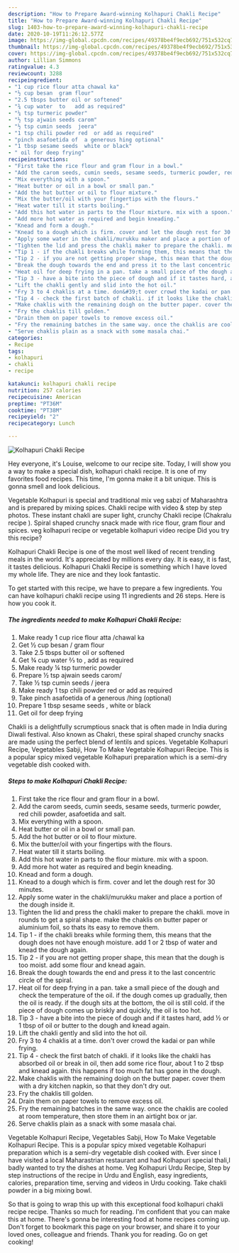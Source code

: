 ```yaml
---
description: "How to Prepare Award-winning Kolhapuri Chakli Recipe"
title: "How to Prepare Award-winning Kolhapuri Chakli Recipe"
slug: 1403-how-to-prepare-award-winning-kolhapuri-chakli-recipe
date: 2020-10-19T11:26:12.577Z
image: https://img-global.cpcdn.com/recipes/49378be4f9ecb692/751x532cq70/kolhapuri-chakli-recipe-recipe-main-photo.jpg
thumbnail: https://img-global.cpcdn.com/recipes/49378be4f9ecb692/751x532cq70/kolhapuri-chakli-recipe-recipe-main-photo.jpg
cover: https://img-global.cpcdn.com/recipes/49378be4f9ecb692/751x532cq70/kolhapuri-chakli-recipe-recipe-main-photo.jpg
author: Lillian Simmons
ratingvalue: 4.3
reviewcount: 3288
recipeingredient:
- "1 cup rice flour atta chawal ka"
- "½ cup besan  gram flour"
- "2.5 tbsps butter oil or softened"
- "¾ cup water  to   add as required"
- "¼ tsp turmeric powder"
- "½ tsp ajwain seeds carom"
- "½ tsp cumin seeds  jeera"
- "1 tsp chili powder red  or add as required"
- "pinch asafoetida of  a generous hing optional"
- "1 tbsp sesame seeds  white or black"
- " oil for deep frying"
recipeinstructions:
- "First take the rice flour and gram flour in a bowl."
- "Add the carom seeds, cumin seeds, sesame seeds, turmeric powder, red chili powder, asafoetida and salt."
- "Mix everything with a spoon."
- "Heat butter or oil in a bowl or small pan."
- "Add the hot butter or oil to flour mixture."
- "Mix the butter/oil with your fingertips with the flours."
- "Heat water till it starts boiling."
- "Add this hot water in parts to the flour mixture. mix with a spoon."
- "Add more hot water as required and begin kneading."
- "Knead and form a dough."
- "Knead to a dough which is firm. cover and let the dough rest for 30 minutes."
- "Apply some water in the chakli/murukku maker and place a portion of the dough inside it."
- "Tighten the lid and press the chakli maker to prepare the chakli. move in rounds to get a spiral shape. make the chaklis on butter paper or aluminium foil, so thats its easy to remove them."
- "Tip 1 - if the chakli breaks while forming them, this means that the dough does not have enough moisture. add 1 or 2 tbsp of water and knead the dough again."
- "Tip 2 - if you are not getting proper shape, this mean that the dough is too moist. add some flour and knead again."
- "Break the dough towards the end and press it to the last concentric circle of the spiral."
- "Heat oil for deep frying in a pan. take a small piece of the dough and check the temperature of the oil. if the dough comes up gradually, then the oil is ready. if the dough sits at the bottom, the oil is still cold. if the piece of dough comes up briskly and quickly, the oil is too hot."
- "Tip 3 - have a bite into the piece of dough and if it tastes hard, add ½ or 1 tbsp of oil or butter to the dough and knead again."
- "Lift the chakli gently and slid into the hot oil."
- "Fry 3 to 4 chaklis at a time. don&#39;t over crowd the kadai or pan while frying."
- "Tip 4 - check the first batch of chakli. if it looks like the chakli has absorbed oil or break in oil, then add some rice flour, about 1 to 2 tbsp and knead again. this happens if too much fat has gone in the dough."
- "Make chaklis with the remaining doigh on the butter paper. cover them with a dry kitchen napkin, so that they don&#39;t dry out."
- "Fry the chaklis till golden."
- "Drain them on paper towels to remove excess oil."
- "Fry the remaining batches in the same way. once the chaklis are cooled at room temperature, then store them in an airtight box or jar."
- "Serve chaklis plain as a snack with some masala chai."
categories:
- Recipe
tags:
- kolhapuri
- chakli
- recipe

katakunci: kolhapuri chakli recipe 
nutrition: 257 calories
recipecuisine: American
preptime: "PT36M"
cooktime: "PT38M"
recipeyield: "2"
recipecategory: Lunch

---
```



![Kolhapuri Chakli Recipe](https://img-global.cpcdn.com/recipes/49378be4f9ecb692/751x532cq70/kolhapuri-chakli-recipe-recipe-main-photo.jpg)

Hey everyone, it's Louise, welcome to our recipe site. Today, I will show you a way to make a special dish, kolhapuri chakli recipe. It is one of my favorites food recipes. This time, I'm gonna make it a bit unique. This is gonna smell and look delicious.

Vegetable Kolhapuri is special and traditional mix veg sabzi of Maharashtra and is prepared by mixing spices. Chakli recipe with video &amp; step by step photos. These instant chakli are super light, crunchy Chakli recipe (Chakralu recipe ). Spiral shaped crunchy snack made with rice flour, gram flour and spices. veg kolhapuri recipe or vegetable kolhapuri video recipe Did you try this recipe?

Kolhapuri Chakli Recipe is one of the most well liked of recent trending meals in the world. It's appreciated by millions every day. It is easy, it is fast, it tastes delicious. Kolhapuri Chakli Recipe is something which I have loved my whole life. They are nice and they look fantastic.


To get started with this recipe, we have to prepare a few ingredients. You can have kolhapuri chakli recipe using 11 ingredients and 26 steps. Here is how you cook it.

<!--inarticleads1-->

##### The ingredients needed to make Kolhapuri Chakli Recipe:

1. Make ready 1 cup rice flour atta /chawal ka
1. Get ½ cup besan / gram flour
1. Take 2.5 tbsps butter oil or softened
1. Get ¾ cup water ⅔ to  , add as required
1. Make ready ¼ tsp turmeric powder
1. Prepare ½ tsp ajwain seeds carom/
1. Take ½ tsp cumin seeds / jeera
1. Make ready 1 tsp chili powder red  or add as required
1. Take pinch asafoetida of  a generous /hing (optional)
1. Prepare 1 tbsp sesame seeds , white or black
1. Get  oil for deep frying


Chakli is a delightfully scrumptious snack that is often made in India during Diwali festival. Also known as Chakri, these spiral shaped crunchy snacks are made using the perfect blend of lentils and spices. Vegetable Kolhapuri Recipe, Vegetables Sabji, How To Make Vegetable Kolhapuri Recipe. This is a popular spicy mixed vegetable Kolhapuri preparation which is a semi-dry vegetable dish cooked with. 

<!--inarticleads2-->

##### Steps to make Kolhapuri Chakli Recipe:

1. First take the rice flour and gram flour in a bowl.
1. Add the carom seeds, cumin seeds, sesame seeds, turmeric powder, red chili powder, asafoetida and salt.
1. Mix everything with a spoon.
1. Heat butter or oil in a bowl or small pan.
1. Add the hot butter or oil to flour mixture.
1. Mix the butter/oil with your fingertips with the flours.
1. Heat water till it starts boiling.
1. Add this hot water in parts to the flour mixture. mix with a spoon.
1. Add more hot water as required and begin kneading.
1. Knead and form a dough.
1. Knead to a dough which is firm. cover and let the dough rest for 30 minutes.
1. Apply some water in the chakli/murukku maker and place a portion of the dough inside it.
1. Tighten the lid and press the chakli maker to prepare the chakli. move in rounds to get a spiral shape. make the chaklis on butter paper or aluminium foil, so thats its easy to remove them.
1. Tip 1 - if the chakli breaks while forming them, this means that the dough does not have enough moisture. add 1 or 2 tbsp of water and knead the dough again.
1. Tip 2 - if you are not getting proper shape, this mean that the dough is too moist. add some flour and knead again.
1. Break the dough towards the end and press it to the last concentric circle of the spiral.
1. Heat oil for deep frying in a pan. take a small piece of the dough and check the temperature of the oil. if the dough comes up gradually, then the oil is ready. if the dough sits at the bottom, the oil is still cold. if the piece of dough comes up briskly and quickly, the oil is too hot.
1. Tip 3 - have a bite into the piece of dough and if it tastes hard, add ½ or 1 tbsp of oil or butter to the dough and knead again.
1. Lift the chakli gently and slid into the hot oil.
1. Fry 3 to 4 chaklis at a time. don&#39;t over crowd the kadai or pan while frying.
1. Tip 4 - check the first batch of chakli. if it looks like the chakli has absorbed oil or break in oil, then add some rice flour, about 1 to 2 tbsp and knead again. this happens if too much fat has gone in the dough.
1. Make chaklis with the remaining doigh on the butter paper. cover them with a dry kitchen napkin, so that they don&#39;t dry out.
1. Fry the chaklis till golden.
1. Drain them on paper towels to remove excess oil.
1. Fry the remaining batches in the same way. once the chaklis are cooled at room temperature, then store them in an airtight box or jar.
1. Serve chaklis plain as a snack with some masala chai.


Vegetable Kolhapuri Recipe, Vegetables Sabji, How To Make Vegetable Kolhapuri Recipe. This is a popular spicy mixed vegetable Kolhapuri preparation which is a semi-dry vegetable dish cooked with. Ever since I have visited a local Maharastrian restaurant and had Kolhapuri special thali,I badly wanted to try the dishes at home. Veg Kolhapuri Urdu Recipe, Step by step instructions of the recipe in Urdu and English, easy ingredients, calories, preparation time, serving and videos in Urdu cooking. Take chakli powder in a big mixing bowl. 

So that is going to wrap this up with this exceptional food kolhapuri chakli recipe recipe. Thanks so much for reading. I'm confident that you can make this at home. There's gonna be interesting food at home recipes coming up. Don't forget to bookmark this page on your browser, and share it to your loved ones, colleague and friends. Thank you for reading. Go on get cooking!
